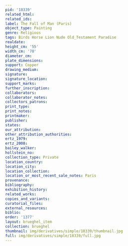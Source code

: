 ```yaml
---
pid: '18339'
related_html: 
related_ids: 
label: The Fall of Man (Paris)
object_type: Painting
genre: Religious
tags: Birds Horse Lion Nude Old_Testament Paradise
realdate: 
height_cm: '55'
width_cm: '70'
diameter_cm: 
plate_dimensions: 
support: Copper
drawing_medium: 
signature: 
signature_location: 
support_marks: 
further_inscription: 
collaborators: 
collaborator_notes: 
collectors_patrons: 
print_type: 
print_notes: 
printmaker: 
publisher: 
states: 
our_attribution: 
other_attribution_authorities: 
ertz_1979: 
ertz_2008: 
bailey_walker: 
hollstein_no: 
collection_type: Private
location_country: 
location_city: 
location_collection: 
location_or_most_recent_sale_notes: Paris
provenance: 
bibliography: 
exhibition_history: 
related_works: 
copies_and_variants: 
curatorial_files: 
external_resources: 
biblio: 
order: '1377'
layout: brueghel_item
collection: brueghel
thumbnail: img/derivatives/simple/18339/thumbnail.jpg
full: img/derivatives/simple/18339/full.jpg
---
```

